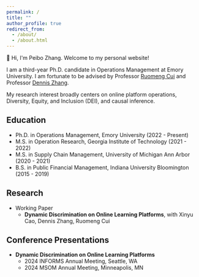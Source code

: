 ```yaml
---
permalink: /
title: ""
author_profile: true
redirect_from: 
  - /about/
  - /about.html
---
```


<!-- Google tag (gtag.js) -->
<script async src="https://www.googletagmanager.com/gtag/js?id=G-WK8B3JSX0Z"></script>
<script>
  window.dataLayer = window.dataLayer || [];
  function gtag(){dataLayer.push(arguments);}
  gtag('js', new Date());

  gtag('config', 'G-WK8B3JSX0Z');
</script>


👋 Hi, I'm Peibo Zhang. Welcome to my personal website!

I am a third-year Ph.D. candidate in Operations Management at Emory University. I am fortunate to be advised by Professor [Ruomeng Cui](http://ruomengcui.com/) and Professor [Dennis Zhang](http://www.denniszhang.org/).

My research interest broadly centers on online platform operations, Diversity, Equity, and Inclusion (DEI), and causal inference.

## Education
- Ph.D. in Operations Management, Emory University (2022 - Present)
- M.S. in Operation Research, Georgia Institute of Technology (2021 - 2022)
- M.S. in Supply Chain Management, University of Michigan Ann Arbor (2020 - 2021)
- B.S. in Public Financial Management, Indiana University Bloomington (2015 - 2019)

## Research
<ul>
  <li style="list-style-type: disc;">Working Paper
    <ul>
      <li style="list-style-type: circle;"><b>Dynamic Discrimination on Online Learning Platforms</b>, with Xinyu Cao, Dennis Zhang, Ruomeng Cui</li>
    </ul>
  </li>
</ul>

## Conference Presentations
<ul>
  <li style="list-style-type: disc;"><b>Dynamic Discrimination on Online Learning Platforms</b>
    <ul>
      <li style="list-style-type: circle;">2024 INFORMS Annual Meeting, Seattle, WA</li>
      <li style="list-style-type: circle;">2024 MSOM Annual Meeting, Minneapolis, MN</li>
    </ul>
  </li>
</ul>


